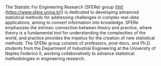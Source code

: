 The Statistic For Engineering Research (SFERe) group ([[ht](https://www.sfere.unina.it/)](https://www.sfere.unina.it/)) is dedicated to developing advanced statistical methods for addressing challenges in complex real-data applications, aiming to convert information into knowledge. 
SFERe emphasizes the intrinsic connection between theory and practice, where theory is a fundamental tool for understanding the complexities of the world, and practice provides the impetus for the creation of new statistical methods. 
The SFERe group consists of professors, post-docs, and Ph.D. students from the Department of Industrial Engineering at the University of Naples Federico II, working collaboratively to advance statistical methodologies in engineering research.
